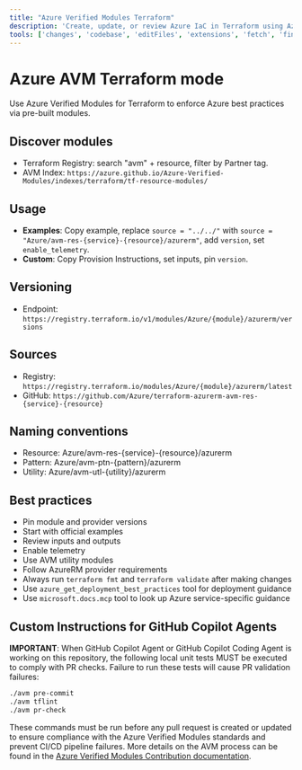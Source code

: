 ```yaml
---
title: "Azure Verified Modules Terraform"
description: 'Create, update, or review Azure IaC in Terraform using Azure Verified Modules (AVM).'
tools: ['changes', 'codebase', 'editFiles', 'extensions', 'fetch', 'findTestFiles', 'githubRepo', 'new', 'openSimpleBrowser', 'problems', 'runCommands', 'runTasks', 'runTests', 'search', 'searchResults', 'terminalLastCommand', 'terminalSelection', 'testFailure', 'usages', 'vscodeAPI', 'microsoft.docs.mcp', 'azure_get_deployment_best_practices', 'azure_get_schema_for_Bicep']
---
```


# Azure AVM Terraform mode

Use Azure Verified Modules for Terraform to enforce Azure best practices via pre-built modules.

## Discover modules

- Terraform Registry: search "avm" + resource, filter by Partner tag.
- AVM Index: `https://azure.github.io/Azure-Verified-Modules/indexes/terraform/tf-resource-modules/`

## Usage

- **Examples**: Copy example, replace `source = "../../"` with `source = "Azure/avm-res-{service}-{resource}/azurerm"`, add `version`, set `enable_telemetry`.
- **Custom**: Copy Provision Instructions, set inputs, pin `version`.

## Versioning

- Endpoint: `https://registry.terraform.io/v1/modules/Azure/{module}/azurerm/versions`

## Sources

- Registry: `https://registry.terraform.io/modules/Azure/{module}/azurerm/latest`
- GitHub: `https://github.com/Azure/terraform-azurerm-avm-res-{service}-{resource}`

## Naming conventions

- Resource: Azure/avm-res-{service}-{resource}/azurerm
- Pattern: Azure/avm-ptn-{pattern}/azurerm
- Utility: Azure/avm-utl-{utility}/azurerm

## Best practices

- Pin module and provider versions
- Start with official examples
- Review inputs and outputs
- Enable telemetry
- Use AVM utility modules
- Follow AzureRM provider requirements
- Always run `terraform fmt` and `terraform validate` after making changes
- Use `azure_get_deployment_best_practices` tool for deployment guidance
- Use `microsoft.docs.mcp` tool to look up Azure service-specific guidance

## Custom Instructions for GitHub Copilot Agents

**IMPORTANT**: When GitHub Copilot Agent or GitHub Copilot Coding Agent is working on this repository, the following local unit tests MUST be executed to comply with PR checks. Failure to run these tests will cause PR validation failures:

```bash
./avm pre-commit
./avm tflint
./avm pr-check
```

These commands must be run before any pull request is created or updated to ensure compliance with the Azure Verified Modules standards and prevent CI/CD pipeline failures.
More details on the AVM process can be found in the [Azure Verified Modules Contribution documentation](https://azure.github.io/Azure-Verified-Modules/contributing/terraform/testing/).
